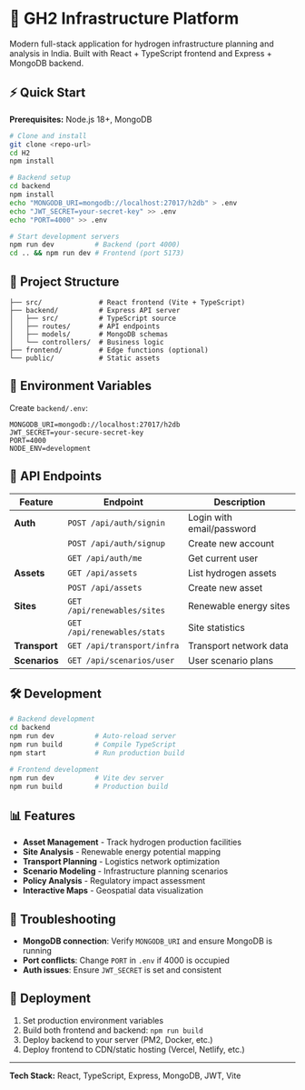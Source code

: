 
# 🚀 GH2 Infrastructure Platform

Modern full-stack application for hydrogen infrastructure planning and analysis in India. Built with React + TypeScript frontend and Express + MongoDB backend.

## ⚡ Quick Start

**Prerequisites:** Node.js 18+, MongoDB

```bash
# Clone and install
git clone <repo-url>
cd H2
npm install

# Backend setup
cd backend
npm install
echo "MONGODB_URI=mongodb://localhost:27017/h2db" > .env
echo "JWT_SECRET=your-secret-key" >> .env
echo "PORT=4000" >> .env

# Start development servers
npm run dev          # Backend (port 4000)
cd .. && npm run dev # Frontend (port 5173)
```

## 📁 Project Structure

```
├── src/              # React frontend (Vite + TypeScript)
├── backend/          # Express API server
│   ├── src/          # TypeScript source
│   ├── routes/       # API endpoints  
│   ├── models/       # MongoDB schemas
│   └── controllers/  # Business logic
├── frontend/         # Edge functions (optional)
└── public/           # Static assets
```

## 🔑 Environment Variables

Create `backend/.env`:
```
MONGODB_URI=mongodb://localhost:27017/h2db
JWT_SECRET=your-secure-secret-key
PORT=4000
NODE_ENV=development
```

## 📡 API Endpoints

| Feature | Endpoint | Description |
|---------|----------|-------------|
| **Auth** | `POST /api/auth/signin` | Login with email/password |
| | `POST /api/auth/signup` | Create new account |
| | `GET /api/auth/me` | Get current user |
| **Assets** | `GET /api/assets` | List hydrogen assets |
| | `POST /api/assets` | Create new asset |
| **Sites** | `GET /api/renewables/sites` | Renewable energy sites |
| | `GET /api/renewables/stats` | Site statistics |
| **Transport** | `GET /api/transport/infra` | Transport network data |
| **Scenarios** | `GET /api/scenarios/user` | User scenario plans |

## 🛠️ Development

```bash
# Backend development
cd backend
npm run dev          # Auto-reload server
npm run build        # Compile TypeScript
npm start            # Run production build

# Frontend development  
npm run dev          # Vite dev server
npm run build        # Production build
```

## 📊 Features

- **Asset Management** - Track hydrogen production facilities
- **Site Analysis** - Renewable energy potential mapping  
- **Transport Planning** - Logistics network optimization
- **Scenario Modeling** - Infrastructure planning scenarios
- **Policy Analysis** - Regulatory impact assessment
- **Interactive Maps** - Geospatial data visualization

## 🔧 Troubleshooting

- **MongoDB connection**: Verify `MONGODB_URI` and ensure MongoDB is running
- **Port conflicts**: Change `PORT` in `.env` if 4000 is occupied
- **Auth issues**: Ensure `JWT_SECRET` is set and consistent

## 🚀 Deployment

1. Set production environment variables
2. Build both frontend and backend: `npm run build`
3. Deploy backend to your server (PM2, Docker, etc.)
4. Deploy frontend to CDN/static hosting (Vercel, Netlify, etc.)

---

**Tech Stack:** React, TypeScript, Express, MongoDB, JWT, Vite
